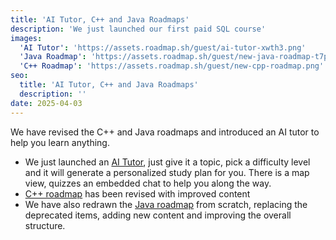 ```yaml
---
title: 'AI Tutor, C++ and Java Roadmaps'
description: 'We just launched our first paid SQL course'
images:
  'AI Tutor': 'https://assets.roadmap.sh/guest/ai-tutor-xwth3.png'
  'Java Roadmap': 'https://assets.roadmap.sh/guest/new-java-roadmap-t7pkk.png'
  'C++ Roadmap': 'https://assets.roadmap.sh/guest/new-cpp-roadmap.png'
seo:
  title: 'AI Tutor, C++ and Java Roadmaps'
  description: ''
date: 2025-04-03
---
```


We have revised the C++ and Java roadmaps and introduced an AI tutor to help you learn anything.

- We just launched an [AI Tutor](https://roadmap.sh/ai), just give it a topic, pick a difficulty level and it will generate a personalized study plan for you. There is a map view, quizzes an embedded chat to help you along the way.
- [C++ roadmap](https://roadmap.sh/cpp) has been revised with improved content
- We have also redrawn the [Java roadmap](https://roadmap.sh/java) from scratch, replacing the deprecated items, adding new content and improving the overall structure.


